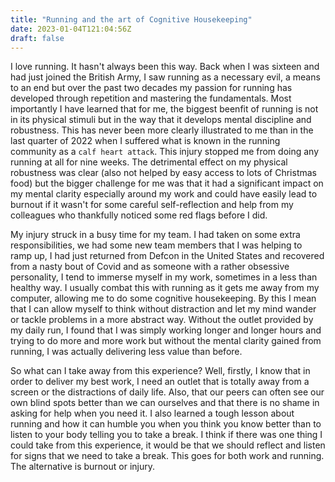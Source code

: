 ```yaml
---
title: "Running and the art of Cognitive Housekeeping"
date: 2023-01-04T121:04:56Z
draft: false
---
```


I love running. It hasn't always been this way. Back when I was sixteen and had just joined the British Army, I saw running as a necessary evil, a means to an end but 
over the past two decades my passion for running has developed through repetition and mastering the fundamentals. Most importantly I have learned that for me, the biggest beenfit
of running is not in its physical stimuli but in the way that it develops mental discipline and robustness. This has never been more clearly illustrated to me than in the
last quarter of 2022 when I suffered what is known in the running community as a `calf heart attack`. This injury stopped me from doing any running at all for nine weeks.
The detrimental effect on my physical robustness was clear (also not helped by easy access to lots of Christmas food) but the bigger challenge for me was that it 
had a significant impact on my mental clarity especially around my work and could have easily lead to burnout if it wasn't for some careful self-reflection and help
from my colleagues who thankfully noticed some red flags before I did.

My injury struck in a busy time for my team. I had taken on some extra responsibilities, we had some new team members that I was helping to ramp up, I had just returned 
from Defcon in the United States and recovered from a nasty bout of Covid and as someone with a rather obsessive personality, I tend to immerse myself in my work, sometimes
in a less than healthy way. I usually combat this with running as it gets me away from my computer, allowing me to do some cognitive housekeeping. By this I mean that
I can allow myself to think without distraction and let my mind wander or tackle problems in a more abstract way. Without the outlet provided by my daily run, I found that 
I was simply working longer and longer hours and trying to do more and more work but without the mental clarity gained from running, I was actually delivering less value 
than before.

So what can I take away from this experience? Well, firstly, I know that in order to deliver my best work, I need an outlet that is totally away from a screen or the distractions 
of daily life. Also, that our peers can often see our own blind spots better than we can ourselves and that there is no shame in asking for help when you need it. I also 
learned a tough lesson about running and how it can humble you when you think you know better than to listen to your body telling you to take a break. I think if there 
was one thing I could take from this experience, it would be that we should reflect and listen for signs that we need to take a break. This goes for both work and running.
The alternative is burnout or injury.
